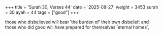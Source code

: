 +++
title = 'Surah 30, Verses 44'
date = '2025-08-27'
weight = 3453
surah = 30
ayah = 44
tags = ["good"]
+++

those who disbelieved will bear ˹the burden of˺ their own disbelief; and those who did good will have prepared for themselves ˹eternal homes˺,